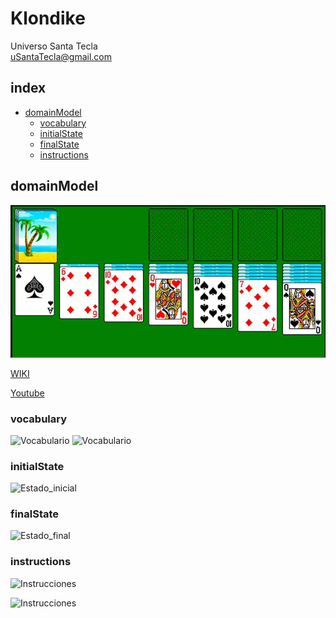 # Klondike
Universo Santa Tecla  
[uSantaTecla@gmail.com](mailto:uSantaTecla@gmail.com)  

## index

* [domainModel](#domainModel)  
    * [vocabulary](#vocabulary)  
    * [initialState](#initialState)  
    * [finalState](#finalState)
    * [instructions](#instructions)  
## domainModel  
  
![klondike](./images/klondike.png)  

[WIKI](https://es.wikipedia.org/wiki/Solitario_de_cartas)

[Youtube](https://www.youtube.com/watch?v=yjgQXcFVBQY)

### vocabulary

![Vocabulario](./docs/images/Klondike_clases.svg)
![Vocabulario](./docs/images/Klondike_clases_movimientos.svg) 
  
### initialState  
  
![Estado_inicial](./docs/images/Klondike_initial_state.svg)   
  
### finalState 

![Estado_final](./docs/images/Klondike_final_state.svg)  
  
### instructions  
  
![Instrucciones]()  
  
![Instrucciones]()  
  